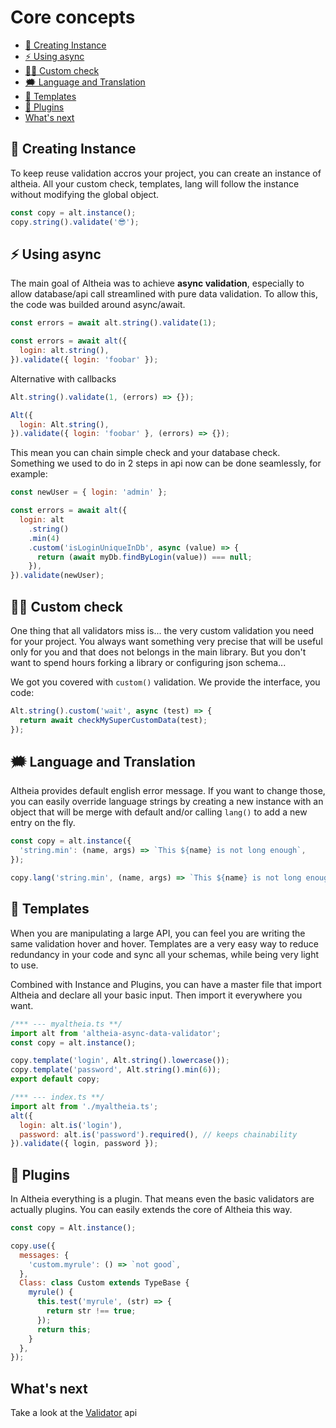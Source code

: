 # Core concepts

- [👯‍ Creating Instance](#-creating-instance)
- [⚡️ Using async](#️-using-async)
- [💪🏻 Custom check](#-custom-check)
- [🗯 Language and Translation](#-language-and-translation)
- [🎨 Templates](#-templates)
- [👾 Plugins](#-plugins)
- [What's next](#whats-next)

## 👯‍ Creating Instance

To keep reuse validation accros your project, you can create an instance of altheia. All your custom check, templates, lang will follow the instance without modifying the global object.

```javascript
const copy = alt.instance();
copy.string().validate('😎');
```

## ⚡️ Using async

The main goal of Altheia was to achieve **async validation**, especially to allow database/api call streamlined with pure data validation.
To allow this, the code was builded around async/await.

```javascript
const errors = await alt.string().validate(1);

const errors = await alt({
  login: alt.string(),
}).validate({ login: 'foobar' });
```

Alternative with callbacks

```javascript
Alt.string().validate(1, (errors) => {});

Alt({
  login: Alt.string(),
}).validate({ login: 'foobar' }, (errors) => {});
```

This mean you can chain simple check and your database check. Something we used to do in 2 steps in api now can be done seamlessly, for example:

```javascript
const newUser = { login: 'admin' };

const errors = await alt({
  login: alt
    .string()
    .min(4)
    .custom('isLoginUniqueInDb', async (value) => {
      return (await myDb.findByLogin(value)) === null;
    }),
}).validate(newUser);
```

## 💪🏻 Custom check

One thing that all validators miss is... the very custom validation you need for your project. You always want something very precise that will be useful only for you and that does not belongs in the main library. But you don't want to spend hours forking a library or configuring json schema...

We got you covered with `custom()` validation. We provide the interface, you code:

```javascript
Alt.string().custom('wait', async (test) => {
  return await checkMySuperCustomData(test);
});
```

## 🗯 Language and Translation

Altheia provides default english error message. If you want to change those, you can easily override language strings by creating a new instance with an object that will be merge with default and/or calling `lang()` to add a new entry on the fly.

```javascript
const copy = alt.instance({
  'string.min': (name, args) => `This ${name} is not long enough`,
});
```

```javascript
copy.lang('string.min', (name, args) => `This ${name} is not long enough`});
```

## 🎨 Templates

When you are manipulating a large API, you can feel you are writing the same validation hover and hover. Templates are a very easy way to reduce redundancy in your code and sync all your schemas, while being very light to use.

Combined with Instance and Plugins, you can have a master file that import Altheia and declare all your basic input. Then import it everywhere you want.

```javascript
/*** --- myaltheia.ts **/
import alt from 'altheia-async-data-validator';
const copy = alt.instance();

copy.template('login', Alt.string().lowercase());
copy.template('password', Alt.string().min(6));
export default copy;

/*** --- index.ts **/
import alt from './myaltheia.ts';
alt({
  login: alt.is('login'),
  password: alt.is('password').required(), // keeps chainability
}).validate({ login, password });
```

## 👾 Plugins

In Altheia everything is a plugin. That means even the basic validators are actually plugins. You can easily extends the core of Altheia this way.

```javascript
const copy = Alt.instance();

copy.use({
  messages: {
    'custom.myrule': () => `not good`,
  },
  Class: class Custom extends TypeBase {
    myrule() {
      this.test('myrule', (str) => {
        return str !== true;
      });
      return this;
    }
  },
});
```

## What's next

Take a look at the [Validator](validator.md) api
